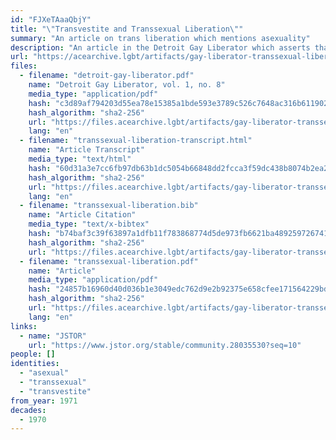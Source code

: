 ```yaml
---
id: "FJXeTAaaQbjY"
title: "\"Transvestite and Transsexual Liberation\""
summary: "An article on trans liberation which mentions asexuality"
description: "An article in the Detroit Gay Liberator which asserts that trans liberation includes people of all orientations, including asexuals"
url: "https://acearchive.lgbt/artifacts/gay-liberator-transsexual-liberation"
files:
  - filename: "detroit-gay-liberator.pdf"
    name: "Detroit Gay Liberator, vol. 1, no. 8"
    media_type: "application/pdf"
    hash: "c3d89af794203d55ea78e15385a1bde593e3789c526c7648ac316b611902cdf9"
    hash_algorithm: "sha2-256"
    url: "https://files.acearchive.lgbt/artifacts/gay-liberator-transsexual-liberation/detroit-gay-liberator.pdf"
    lang: "en"
  - filename: "transsexual-liberation-transcript.html"
    name: "Article Transcript"
    media_type: "text/html"
    hash: "60d31a3e7cc6fb97db63b1dc5054b66848dd2fcca3f59dc438b8074b2ea232e8"
    hash_algorithm: "sha2-256"
    url: "https://files.acearchive.lgbt/artifacts/gay-liberator-transsexual-liberation/transsexual-liberation-transcript.html"
    lang: "en"
  - filename: "transsexual-liberation.bib"
    name: "Article Citation"
    media_type: "text/x-bibtex"
    hash: "b74baf3c39f63897a1dfb11f783868774d5de973fb6621ba489259726741388a"
    hash_algorithm: "sha2-256"
    url: "https://files.acearchive.lgbt/artifacts/gay-liberator-transsexual-liberation/transsexual-liberation.bib"
  - filename: "transsexual-liberation.pdf"
    name: "Article"
    media_type: "application/pdf"
    hash: "24857b16960d40d036b1e3049edc762d9e2b92375e658cfee171564229bd9a54"
    hash_algorithm: "sha2-256"
    url: "https://files.acearchive.lgbt/artifacts/gay-liberator-transsexual-liberation/transsexual-liberation.pdf"
    lang: "en"
links:
  - name: "JSTOR"
    url: "https://www.jstor.org/stable/community.28035530?seq=10"
people: []
identities:
  - "asexual"
  - "transsexual"
  - "transvestite"
from_year: 1971
decades:
  - 1970
---
```

